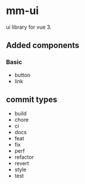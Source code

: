 # mm-ui

ui library for vue 3.

## Added components

### Basic
- button
- link


## commit types

- build
- chore
- ci
- docs
- feat
- fix
- perf
- refactor
- revert
- style
- test
